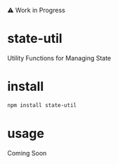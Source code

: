 :warning: Work in Progress

# state-util
Utility Functions for Managing State

# install
```bash
npm install state-util
```

# usage
Coming Soon
